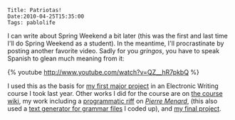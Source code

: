     Title: Patriotas!
    Date:2010-04-25T15:35:00
    Tags: pablolife

I can write about Spring Weekend a bit later (this was the first and last time 
I'll do Spring Weekend as a student). In the meantime, I'll procrastinate by
posting another favorite video. Sadly for you _gringos_, you have to speak
Spanish to glean much meaning from it:

{% youtube http://www.youtube.com/watch?v=QZ__hR7pkbQ %}

I used this as the basis for [my first major project][1] in an Electronic
Writing course I took last year. Other works I did for the course are on [the
course wiki][2], my work including a [programmatic riff][3] on [_Pierre
Menard_][4], (this also used a [text generator for grammar files][5] I coded
up), and [my final project][6].


   [1]: https://wiki.brown.edu/confluence/display/wdm/milkwater
   [2]: https://wiki.brown.edu/confluence/display/wdm/eWriting2+-+Fall+08
   [3]: https://wiki.brown.edu/confluence/pages/viewpage.action?pageId=28115725
   [4]: http://www.coldbacon.com/writing/borges-quixote.html
   [5]: https://wiki.brown.edu/confluence/display/wdm/PLGP
   [6]: https://wiki.brown.edu/confluence/display/wdm/Cast
